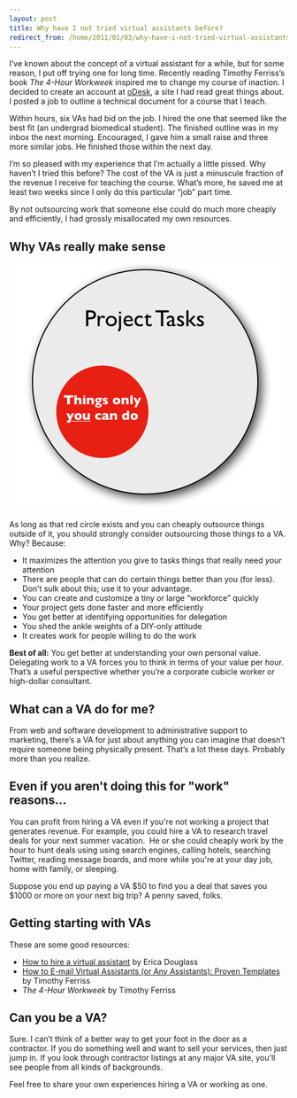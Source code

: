 ```yaml
---
layout: post
title: Why have I not tried virtual assistants before?
redirect_from: /home/2011/01/03/why-have-i-not-tried-virtual-assistants-before/index.html
---
```

<p>I’ve known about the concept of a virtual assistant for a while, but for some reason, I put off trying one for long time. Recently reading Timothy Ferriss’s book <em>The 4-Hour Workweek</em> inspired me to change my course of inaction.
I decided to create an account at <a href="http://www.odesk.com">oDesk</a>, a site I had read great things about.  I posted a job to outline a technical document for a course that I teach.</p>
<p>Within hours, six VAs had bid on the job. I hired the one that seemed like the best fit (an undergrad biomedical student). The finished outline was in my inbox the next morning.  Encouraged, I gave him a small raise and three more similar jobs. He finished those within the next day.</p>
<p>I’m so pleased with my experience that I’m actually a little pissed. Why haven’t I tried this before? The cost of the VA is just a minuscule fraction of the revenue I receive for teaching the course. What’s more, he saved me at least two weeks since I only do this particular “job” part time.</p>
<p>By not outsourcing work that someone else could do much more cheaply and efficiently, I had grossly misallocated my own resources.</p>
<h2 id="whyvasreallymakesense">Why VAs really make sense</h2>
<p><a href="/img/project-tasks-pe.png"><img class="aligncenter size-full wp-image-2808" title="project-tasks-pe" src="/img/project-tasks-pe.png" alt="" width="499" height="446" /></a></p>
<p>As long as that red circle exists and you can cheaply outsource things outside of it, you should strongly consider outsourcing those things to a VA. Why? Because:</p>
<ul>
<li>It maximizes the attention you give to tasks things that really need <em>your</em> attention</li>
<li>There are people that can do certain things better than you (for less). Don’t sulk about this; use it to your advantage.</li>
<li>You can create and customize a tiny or large “workforce” quickly</li>
<li>Your project gets done faster and more efficiently</li>
<li>You get better at identifying opportunities for delegation</li>
<li>You shed the ankle weights of a DIY-only attitude</li>
<li>It creates work for people willing to do the work</li>
</ul>
<p><strong>Best of all:</strong> You get better at understanding your own personal value. Delegating work to a VA forces you to think in terms of your value per hour. That’s a useful perspective whether you’re a corporate cubicle worker or high-dollar consultant.</p>
<h2 id="whatcanavadoforme">What can a VA do for me?</h2>
<p>From web and software development to administrative support to marketing, there’s a VA for just about anything you can imagine that doesn’t require someone being physically present. That’s a lot these days. Probably more than you realize.</p>
<h2>Even if you aren't doing this for "work" reasons...</h2>
<p>You can profit from hiring a VA even if you're not working a project that generates revenue. For example, you could hire a VA to research travel deals for your next summer vacation.  He or she could cheaply work by the hour to hunt deals using using search engines, calling hotels, searching Twitter, reading message boards, and more while you're at your day job, home with family, or sleeping.</p>
<p>Suppose you end up paying a VA $50 to find you a deal that saves you $1000 or more on your next big trip? A penny saved, folks.</p>
<h2 id="gettingstartingwithvas">Getting starting with VAs</h2>
<p>These are some good resources:</p>
<ul>
<li><a href="http://www.erica.biz/2010/hire-a-virtual-assistant/">How to hire a virtual assistant</a> by Erica Douglass</li>
<li><a href="http://www.fourhourworkweek.com/blog/2010/11/02/virtual-assistants/">How to E-mail Virtual Assistants (or Any Assistants): Proven Templates </a> by Timothy Ferriss</li>
<li><em>The 4-Hour Workweek</em> by Timothy Ferriss</li>
</ul>
<h2 id="canyoubeava">Can you be a VA?</h2>
<p>Sure. I can’t think of a better way to get your foot in the door as a contractor.  If you do something well and want to sell your services, then just jump in. If you look through contractor listings at any major VA site, you'll see people from all kinds of backgrounds.</p>
<p>Feel free to share your own experiences hiring a VA or working as one.</p>
